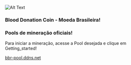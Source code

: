 
![Alt Text](https://github.com/blooddonationcoin)

### Blood Donation Coin - Moeda Brasileira!

### Pools de mineração oficiais!

Para iniciar a mineração, acesse a Pool desejada e clique em Getting_started!


[bbr-pool.ddns.net](http://bbr-pool.ddns.net/#getting_started)

